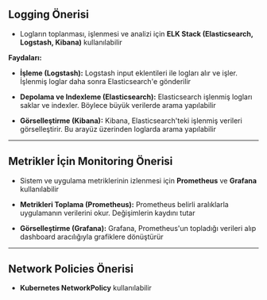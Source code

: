 ## Logging Önerisi

- Logların toplanması, işlenmesi ve analizi için **ELK Stack (Elasticsearch, Logstash, Kibana)** kullanılabilir

 **Faydaları:** 

-    **İşleme (Logstash):** Logstash input eklentileri ile logları alır ve işler. İşlenmiş loglar daha sonra Elasticsearch'e gönderilir

-    **Depolama ve Indexleme (Elasticsearch):** Elasticsearch işlenmiş logları saklar ve indexler. Böylece büyük verilerde arama yapılabilir

-    **Görselleştirme (Kibana):** Kibana, Elasticsearch'teki işlenmiş verileri görselleştirir. Bu arayüz üzerinden loglarda arama yapılabilir



---

## Metrikler İçin Monitoring Önerisi

- Sistem ve uygulama metriklerinin izlenmesi için **Prometheus** ve **Grafana** kullanılabilir

- **Metrikleri Toplama (Prometheus):** Prometheus belirli aralıklarla uygulamanın verilerini okur. Değişimlerin kaydını tutar
- **Görselleştirme (Grafana):** Grafana, Prometheus'un topladığı verileri alıp dashboard aracılığıyla grafiklere dönüştürür

---
## Network Policies Önerisi

- **Kubernetes NetworkPolicy** kullanılabilir
